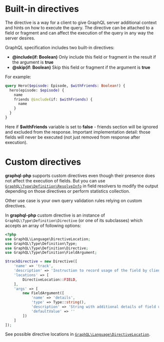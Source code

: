 # Built-in directives

The directive is a way for a client to give GraphQL server additional context and hints on how to execute
the query. The directive can be attached to a field or fragment and can affect the execution of the
query in any way the server desires.

GraphQL specification includes two built-in directives:

- **@include(if: Boolean)** Only include this field or fragment in the result if the argument is **true**
- **@skip(if: Boolean)** Skip this field or fragment if the argument is **true**

For example:

```graphql
query Hero($episode: Episode, $withFriends: Boolean!) {
  hero(episode: $episode) {
    name
    friends @include(if: $withFriends) {
      name
    }
  }
}
```

Here if **$withFriends** variable is set to **false** - friends section will be ignored and excluded
from the response. Important implementation detail: those fields will never be executed
(not just removed from response after execution).

# Custom directives

**graphql-php** supports custom directives even though their presence does not affect the execution of fields.
But you can use [`GraphQL\Type\Definition\ResolveInfo`](../reference.md#graphqltypedefinitionresolveinfo)
in field resolvers to modify the output depending on those directives or perform statistics collection.

Other use case is your own query validation rules relying on custom directives.

In **graphql-php** custom directive is an instance of `GraphQL\Type\Definition\Directive`
(or one of its subclasses) which accepts an array of following options:

```php
<?php
use GraphQL\Language\DirectiveLocation;
use GraphQL\Type\Definition\Type;
use GraphQL\Type\Definition\Directive;
use GraphQL\Type\Definition\FieldArgument;

$trackDirective = new Directive([
    'name' => 'track',
    'description' => 'Instruction to record usage of the field by client',
    'locations' => [
        DirectiveLocation::FIELD,
    ],
    'args' => [
        new FieldArgument([
            'name' => 'details',
            'type' => Type::string(),
            'description' => 'String with additional details of field usage scenario',
            'defaultValue' => ''
        ])
    ]
]);
```

See possible directive locations in
[`GraphQL\Language\DirectiveLocation`](../reference.md#graphqllanguagedirectivelocation).
